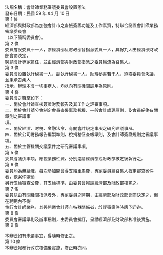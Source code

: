 法規名稱：會計師業務審議委員會設置辦法  
發布日期：民國 59 年 04 月 10 日  
第 1 條  
經濟部與財政部為加強會計市之查帳簽證功能及工作素質，特聯合設置會計師業務審議委員會  
（以下簡稱委員會）。  
第 2 條  
委員會設委員十一人，除經濟部及財政部各指派委員一人，其餘九人由經濟部財政部會商決定，  
聘請會計專家擔任，並由經濟部與財政部指派之委員輪流為召集人。  
第 3 條  
委員會設置執行秘書一人，副執行秘書一人，助理秘書若干人，遵照委員會決議，並秉承召集人  
指示，辦理本會一切事務人，均以向有關機關調用為原則。  
第 4 條  
委員會之職掌如下：  
一、關於會計師查核簽證財務報告及其工作之評審事項。  
二、關於會計師公會制定會員查帳事務規程，一般會計處理原則，及會員紀律有關章則之審議事  
項。  
三、關於經濟、財稅、金融法令，有關會計規定事項之研究建議事項。  
四、關於公司財務報告編製準則，稅捐稽征查帳準則，及會計師簽證規則之審議事項。  
五、關於主管機關交議案件之研究審議事項。  
第 5 條  
委員會議決事項，應視業務性資，分別送請經濟部或財政部核定後執行之。  
第 6 條  
委員均為無給職，每次參加開會得支給車馬費，專家委員經召集人指定審查案件者，依案件繁簡  
另行支給審查公費，其支給標準，由委員會報請經濟部及財政部核定之。  
第 7 條  
委員除由有關機關指派者外，專家委員之聘期，由經濟部及財政部會商決定之，但在聘期內不得  
執行會計師業務，其與開業會計師有特殊關係者，於評審案件時應予迴避。  
第 8 條  
委員會審議準則及辦事細則，由委員會擬訂，呈請經濟部及財政部核准後實施。  
第 9 條  


本辦法如有未盡事宜，得隨時修正之。  
第 10 條  
本辦法報奉行政院核備後實施，修正時亦同。  


